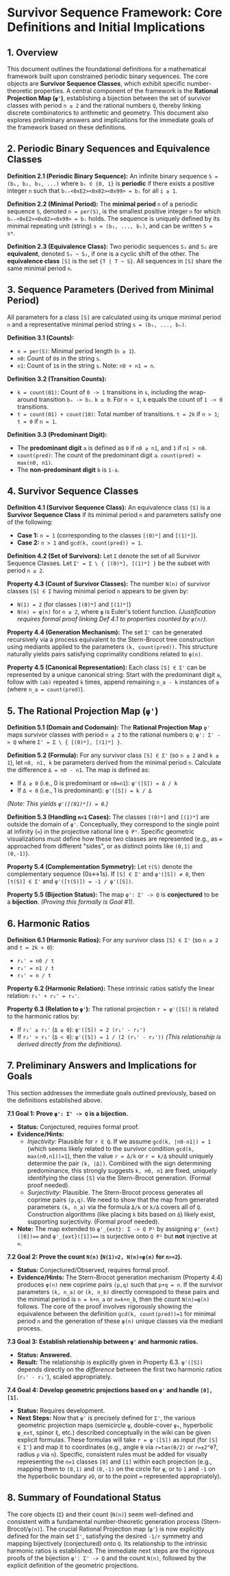 # Survivor Sequence Framework: Core Definitions and Initial Implications

## 1. Overview

This document outlines the foundational definitions for a mathematical framework built upon constrained periodic binary sequences. The core objects are **Survivor Sequence Classes**, which exhibit specific number-theoretic properties. A central component of the framework is the **Rational Projection Map (`φ'`)**, establishing a bijection between the set of survivor classes with period `n ≥ 2` and the rational numbers `Q`, thereby linking discrete combinatorics to arithmetic and geometry. This document also explores preliminary answers and implications for the immediate goals of the framework based on these definitions.

## 2. Periodic Binary Sequences and Equivalence Classes

**Definition 2.1 (Periodic Binary Sequence):**
An infinite binary sequence `S = (b₁, b₂, b₃, ...)` where `bᵢ ∈ {0, 1}` is **periodic** if there exists a positive integer `n` such that `bᵢ₊<0xE2><0x82><0x99> = bᵢ` for all `i ≥ 1`.

**Definition 2.2 (Minimal Period):**
The **minimal period** `n` of a periodic sequence `S`, denoted `n = per(S)`, is the smallest positive integer `n` for which `bᵢ₊<0xE2><0x82><0x99> = bᵢ` holds. The sequence is uniquely defined by its minimal repeating unit (string) `s = (b₁, ..., bₙ)`, and can be written `S = sʷ`.

**Definition 2.3 (Equivalence Class):**
Two periodic sequences `S₁` and `S₂` are **equivalent**, denoted `S₁ ~ S₂`, if one is a cyclic shift of the other. The **equivalence class** `[S]` is the set `{T | T ~ S}`. All sequences in `[S]` share the same minimal period `n`.

## 3. Sequence Parameters (Derived from Minimal Period)

All parameters for a class `[S]` are calculated using its unique minimal period `n` and a representative minimal period string `s = (b₁, ..., bₙ)`.

**Definition 3.1 (Counts):**
* `n = per(S)`: Minimal period length (`n ≥ 1`).
* `n0`: Count of `0`s in the string `s`.
* `n1`: Count of `1`s in the string `s`. Note: `n0 + n1 = n`.

**Definition 3.2 (Transition Counts):**
* `k = count(01)`: Count of `0 -> 1` transitions in `s`, including the wrap-around transition `bₙ -> b₁`. `k ≥ 0`. For `n > 1`, `k` equals the count of `1 -> 0` transitions.
* `t = count(01) + count(10)`: Total number of transitions. `t = 2k` if `n > 1`; `t = 0` if `n = 1`.

**Definition 3.3 (Predominant Digit):**
* The **predominant digit** `a` is defined as `0` if `n0 ≥ n1`, and `1` if `n1 > n0`.
* `count(pred)`: The count of the predominant digit `a`. `count(pred) = max(n0, n1)`.
* The **non-predominant digit** `b` is `1-a`.

## 4. Survivor Sequence Classes

**Definition 4.1 (Survivor Sequence Class):**
An equivalence class `[S]` is a **Survivor Sequence Class** if its minimal period `n` and parameters satisfy one of the following:
* **Case 1:** `n = 1` (corresponding to the classes `[(0)ʷ]` and `[(1)ʷ]`).
* **Case 2:** `n > 1` and `gcd(k, count(pred)) = 1`.

**Definition 4.2 (Set of Survivors):**
Let `Σ` denote the set of all Survivor Sequence Classes. Let `Σ' = Σ \ { [(0)ʷ], [(1)ʷ] }` be the subset with period `n ≥ 2`.

**Property 4.3 (Count of Survivor Classes):**
The number `N(n)` of survivor classes `[S] ∈ Σ` having minimal period `n` appears to be given by:
* `N(1) = 2` (for classes `[(0)ʷ]` and `[(1)ʷ]`)
* `N(n) = φ(n)` for `n ≥ 2`, where `φ` is Euler's totient function.
*(Justification requires formal proof linking Def 4.1 to properties counted by `φ(n)`).*

**Property 4.4 (Generation Mechanism):**
The set `Σ'` can be generated recursively via a process equivalent to the Stern-Brocot tree construction using mediants applied to the parameters `(k, count(pred))`. This structure naturally yields pairs satisfying coprimality conditions related to `φ(n)`.

**Property 4.5 (Canonical Representation):**
Each class `[S] ∈ Σ'` can be represented by a unique canonical string: Start with the predominant digit `a`, follow with `(ab)` repeated `k` times, append remaining `n_a - k` instances of `a` (where `n_a = count(pred)`).

## 5. The Rational Projection Map (`φ'`)

**Definition 5.1 (Domain and Codomain):**
The **Rational Projection Map** `φ'` maps survivor classes with period `n ≥ 2` to the rational numbers `Q`:
`φ': Σ' -> Q`
where `Σ' = Σ \ { [(0)ʷ], [(1)ʷ] }`.

**Definition 5.2 (Formula):**
For any survivor class `[S] ∈ Σ'` (so `n ≥ 2` and `k ≥ 1`), let `n0, n1, k` be parameters derived from the minimal period `n`. Calculate the difference `Δ = n0 - n1`. The map is defined as:
* If `Δ ≥ 0` (i.e., 0 is predominant or `n0=n1`):
    `φ'([S]) = Δ / k`
* If `Δ < 0` (i.e., 1 is predominant):
    `φ'([S]) = k / Δ`

*(Note: This yields `φ'([(01)ʷ]) = 0`.)*

**Definition 5.3 (Handling `n=1` Cases):**
The classes `[(0)ʷ]` and `[(1)ʷ]` are outside the domain of `φ'`. Conceptually, they correspond to the single point at infinity (`∞`) in the projective rational line `Q P¹`. Specific geometric visualizations must define how these two classes are represented (e.g., as `∞` approached from different "sides", or as distinct points like `(0,1)` and `(0,-1)`).

**Property 5.4 (Complementation Symmetry):**
Let `τ(S)` denote the complementary sequence (0s↔1s). If `[S] ∈ Σ'` and `φ'([S]) ≠ 0`, then `[τ(S)] ∈ Σ'` and `φ'([τ(S)]) = -1 / φ'([S])`.

**Property 5.5 (Bijection Status):**
The map `φ': Σ' -> Q` is **conjectured** to be a **bijection**. *(Proving this formally is Goal #1).*

## 6. Harmonic Ratios

**Definition 6.1 (Harmonic Ratios):**
For any survivor class `[S] ∈ Σ'` (so `n ≥ 2` and `t = 2k > 0`):
* `r₁' = n0 / t`
* `r₂' = n1 / t`
* `r₃' = n / t`

**Property 6.2 (Harmonic Relation):**
These intrinsic ratios satisfy the linear relation: `r₁' + r₂' = r₃'`.

**Property 6.3 (Relation to `φ'`):**
The rational projection `r = φ'([S])` is related to the harmonic ratios by:
* If `r₁' ≥ r₂'` (`Δ ≥ 0`): `φ'([S]) = 2 (r₁' - r₂')`
* If `r₂' > r₁'` (`Δ < 0`): `φ'([S]) = 1 / (2 (r₁' - r₂'))`
*(This relationship is derived directly from the definitions).*

## 7. Preliminary Answers and Implications for Goals

This section addresses the immediate goals outlined previously, based on the definitions established above.

**7.1 Goal 1: Prove `φ': Σ' -> Q` is a bijection.**
* **Status:** Conjectured, requires formal proof.
* **Evidence/Hints:**
    * *Injectivity:* Plausible for `r ∈ Q`. If we assume `gcd(k, |n0-n1|) = 1` (which seems likely related to the survivor condition `gcd(k, max(n0,n1))=1`), then the value `r = Δ/k` or `r = k/Δ` should uniquely determine the pair `(k, |Δ|)`. Combined with the sign determining predominance, this strongly suggests `k, n0, n1` are fixed, uniquely identifying the class `[S]` via the Stern-Brocot generation. (Formal proof needed).
    * *Surjectivity:* Plausible. The Stern-Brocot process generates all coprime pairs `(p,q)`. We need to show that the map from generated parameters `(k, n_a)` via the formula `Δ/k` or `k/Δ` covers all of `Q`. Construction algorithms (like placing `k` bits based on `Δ`) likely exist, supporting surjectivity. (Formal proof needed).
* **Note:** The map extended to `φ'_{ext}: Σ -> Q P¹` by assigning `φ'_{ext}([0])=∞` and `φ'_{ext}([1])=∞` is surjective onto `Q P¹` but **not** injective at `∞`.

**7.2 Goal 2: Prove the count `N(n)` (`N(1)=2, N(n)=φ(n)` for `n>=2`).**
* **Status:** Conjectured/Observed, requires formal proof.
* **Evidence/Hints:** The Stern-Brocot generation mechanism (Property 4.4) produces `φ(n)` new coprime pairs `(p,q)` such that `p+q = n`. If the survivor parameters `(k, n_a)` or `(k, n_b)` directly correspond to these pairs and the minimal period is `n = k+n_a` or `n=k+n_b`, then the count `N(n)=φ(n)` follows. The core of the proof involves rigorously showing the equivalence between the definition `gcd(k, count(pred))=1` for minimal period `n` and the generation of these `φ(n)` unique classes via the mediant process.

**7.3 Goal 3: Establish relationship between `φ'` and harmonic ratios.**
* **Status:** **Answered.**
* **Result:** The relationship is explicitly given in Property 6.3. `φ'([S])` depends directly on the *difference* between the first two harmonic ratios (`r₁' - r₂'`), scaled appropriately.

**7.4 Goal 4: Develop geometric projections based on `φ'` and handle `[0],[1]`.**
* **Status:** Requires development.
* **Next Steps:** Now that `φ'` is precisely defined for `Σ'`, the various geometric projection maps (semicircle `ψ`, double-cover `ψ₄`, hyperbolic `ψ_ext`, spinor `ξ`, etc.) described conceptually in the wiki can be given explicit formulas. These formulas will take `r = φ'([S])` as input (for `[S] ∈ Σ'`) and map it to coordinates (e.g., angle `θ` via `r=tan(θ/2)` or `r=±2^θ`?, radius `ρ` via `n`). Specific, consistent rules must be added for visually representing the `n=1` classes `[0]` and `[1]` within each projection (e.g., mapping them to `(0,1)` and `(0,-1)` on the circle for `ψ`, or to `1` and `-1` on the hyperbolic boundary `∂D`, or to the point `∞` represented appropriately).

## 8. Summary of Foundational Status

The core objects (`Σ`) and their count (`N(n)`) seem well-defined and consistent with a fundamental number-theoretic generation process (Stern-Brocot/`φ(n)`). The crucial Rational Projection map (`φ'`) is now explicitly defined for the main set `Σ'`, satisfying the desired `-1/r` symmetry and mapping bijectively (conjectured) onto `Q`. Its relationship to the intrinsic harmonic ratios is established. The immediate next steps are the rigorous proofs of the bijection `φ': Σ' -> Q` and the count `N(n)`, followed by the explicit definition of the geometric projections.
